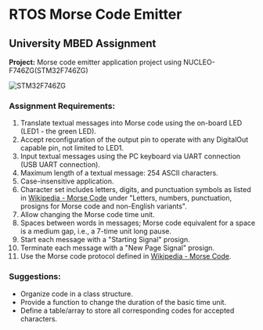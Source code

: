 # RTOS Morse Code Emitter

## University MBED Assignment

**Project:** Morse code emitter application project using NUCLEO-F746ZG(STM32F746ZG)

![STM32F746ZG](https://www.st.com/bin/ecommerce/api/image.PF262631.en.feature-description-include-personalized-no-cpn-large.jpg)



### Assignment Requirements:

1. Translate textual messages into Morse code using the on-board LED (LED1 - the green LED).
2. Accept reconfiguration of the output pin to operate with any DigitalOut capable pin, not limited to LED1.
3. Input textual messages using the PC keyboard via UART connection (USB UART connection).
4. Maximum length of a textual message: 254 ASCII characters.
5. Case-insensitive application.
6. Character set includes letters, digits, and punctuation symbols as listed in [Wikipedia - Morse Code](https://en.wikipedia.org/wiki/Morse_code) under "Letters, numbers, punctuation, prosigns for Morse code and non-English variants".
7. Allow changing the Morse code time unit.
8. Spaces between words in messages; Morse code equivalent for a space is a medium gap, i.e., a 7-time unit long pause.
9. Start each message with a "Starting Signal" prosign.
10. Terminate each message with a "New Page Signal" prosign.
11. Use the Morse code protocol defined in [Wikipedia - Morse Code](https://en.wikipedia.org/wiki/Morse_code).

### Suggestions:

- Organize code in a class structure.
- Provide a function to change the duration of the basic time unit.
- Define a table/array to store all corresponding codes for accepted characters.
